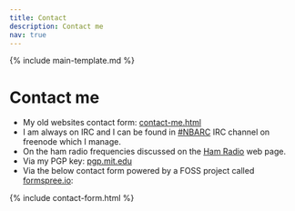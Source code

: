 ```yaml
---
title: Contact
description: Contact me
nav: true
---
```


{% include main-template.md %}

# Contact me

* My old websites contact form: [contact-me.html](http://m3pgs.weebly.com/contact-me.html)
* I am always on IRC and I can be found in [#NBARC](http://nbarc.weebly.com/irc.html) IRC channel on freenode which I manage.
* On the ham radio frequencies discussed on the [Ham Radio](https://2e0pgs.github.io/hamradio.html) web page.
* Via my PGP key: [pgp.mit.edu](https://pgp.mit.edu/pks/lookup?op=get&search=0x085248F9DA7395E4)
* Via the below contact form powered by a FOSS project called [formspree.io](https://formspree.io/):

{% include contact-form.html %}
